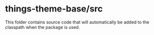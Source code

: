 # things-theme-base/src

This folder contains source code that will automatically be added to the classpath when
the package is used.

